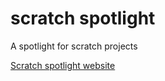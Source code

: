 # scratch spotlight

A spotlight for scratch projects

[Scratch spotlight website](https://scratchspotlight.netlify.app/)

